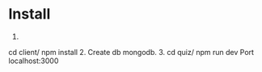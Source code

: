 # Install
1. 
cd client/
npm install
2.
Create db mongodb.
3.
cd quiz/
npm run dev
Port localhost:3000
